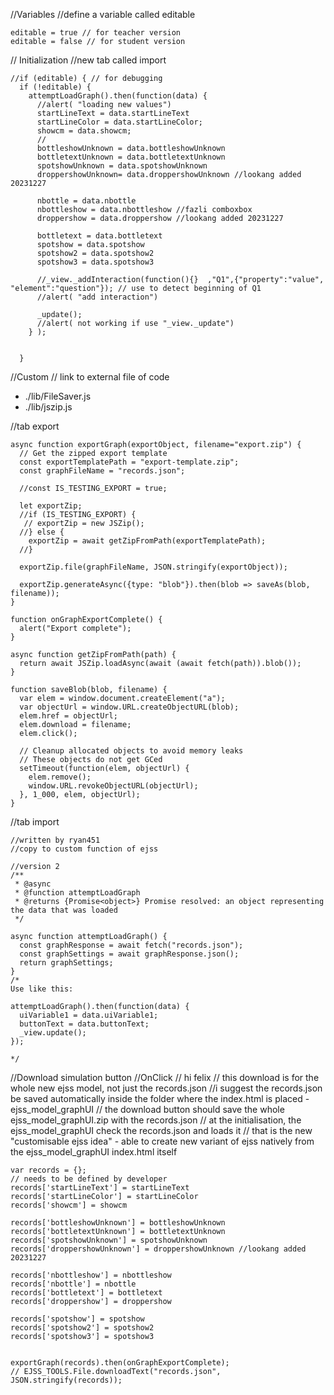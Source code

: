 //Variables
//define a variable called editable
```
editable = true // for teacher version
editable = false // for student version
```

// Initialization
//new tab called import
```
//if (editable) { // for debugging
  if (!editable) {
    attemptLoadGraph().then(function(data) {
      //alert( "loading new values")
      startLineText = data.startLineText
      startLineColor = data.startLineColor;
      showcm = data.showcm;
      //
      bottleshowUnknown = data.bottleshowUnknown
      bottletextUnknown = data.bottletextUnknown
      spotshowUnknown = data.spotshowUnknown
      droppershowUnknown= data.droppershowUnknown //lookang added 20231227
      
      nbottle = data.nbottle
      nbottleshow = data.nbottleshow //fazli comboxbox
      droppershow = data.droppershow //lookang added 20231227
      
      bottletext = data.bottletext
      spotshow = data.spotshow
      spotshow2 = data.spotshow2
      spotshow3 = data.spotshow3
      
      //_view._addInteraction(function(){}  ,"Q1",{"property":"value", "element":"question"}); // use to detect beginning of Q1
      //alert( "add interaction")
      
      _update();
      //alert( not working if use "_view._update")
    } );


  }
```


//Custom
// link to external file of code
-   ./lib/FileSaver.js 
-   ./lib/jszip.js 

//tab export
```
async function exportGraph(exportObject, filename="export.zip") {
  // Get the zipped export template
  const exportTemplatePath = "export-template.zip";
  const graphFileName = "records.json";

  //const IS_TESTING_EXPORT = true;

  let exportZip;
  //if (IS_TESTING_EXPORT) {
   // exportZip = new JSZip();
  //} else {
    exportZip = await getZipFromPath(exportTemplatePath);
  //}

  exportZip.file(graphFileName, JSON.stringify(exportObject));

  exportZip.generateAsync({type: "blob"}).then(blob => saveAs(blob, filename));
}

function onGraphExportComplete() {
  alert("Export complete");
}

async function getZipFromPath(path) {
  return await JSZip.loadAsync(await (await fetch(path)).blob());
}

function saveBlob(blob, filename) {
  var elem = window.document.createElement("a");
  var objectUrl = window.URL.createObjectURL(blob);
  elem.href = objectUrl;
  elem.download = filename;
  elem.click();
  
  // Cleanup allocated objects to avoid memory leaks
  // These objects do not get GCed
  setTimeout(function(elem, objectUrl) {
    elem.remove();
    window.URL.revokeObjectURL(objectUrl);
  }, 1_000, elem, objectUrl);
}
```

//tab import
```
//written by ryan451
//copy to custom function of ejss

//version 2
/**
 * @async
 * @function attemptLoadGraph
 * @returns {Promise<object>} Promise resolved: an object representing the data that was loaded
 */

async function attemptLoadGraph() {
  const graphResponse = await fetch("records.json");
  const graphSettings = await graphResponse.json();
  return graphSettings;
}
/*
Use like this:

attemptLoadGraph().then(function(data) {
  uiVariable1 = data.uiVariable1;
  buttonText = data.buttonText;
  _view.update();
});

*/
```

//Download simulation button
//OnClick
// hi felix
// this download is for the whole new ejss model, not just the records.json
//i suggest the records.json be saved automatically inside the folder where the index.html is placed - ejss_model_graphUI
// the download button should save the whole ejss_model_graphUI.zip with the records.json
// at the initialisation, the ejss_model_graphUI check the records.json and loads it
// that is the new "customisable ejss idea" - able to create new variant of ejss natively from the ejss_model_graphUI index.html itself

```
var records = {};
// needs to be defined by developer
records['startLineText'] = startLineText
records['startLineColor'] = startLineColor
records['showcm'] = showcm

records['bottleshowUnknown'] = bottleshowUnknown
records['bottletextUnknown'] = bottletextUnknown
records['spotshowUnknown'] = spotshowUnknown
records['droppershowUnknown'] = droppershowUnknown //lookang added 20231227

records['nbottleshow'] = nbottleshow
records['nbottle'] = nbottle
records['bottletext'] = bottletext
records['droppershow'] = droppershow

records['spotshow'] = spotshow
records['spotshow2'] = spotshow2
records['spotshow3'] = spotshow3


exportGraph(records).then(onGraphExportComplete);
// EJSS_TOOLS.File.downloadText("records.json", JSON.stringify(records));
  ```
